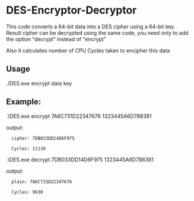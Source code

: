 # DES-Encryptor-Decryptor
This code converts a 64-bit data into a DES cipher using a 64-bit key. Result cipher can be decrypted using the same code, you need only to add the option "decrypt" instead of "encrypt"

Also it calculates number of CPU Cycles taken to encipher this data

## Usage
./DES.exe encrypt data key

## Example:
.\DES.exe encrypt 7A6C731D22347676 1323445A6D788381

output:

      cipher: 7DB033DD14D6F975

      Cycles: 11130
    

.\DES.exe decrypt 7DB033DD14D6F975 1323445A6D788381

output:

      plain: 7A6C731D22347676

      Cycles: 9630
    
    
